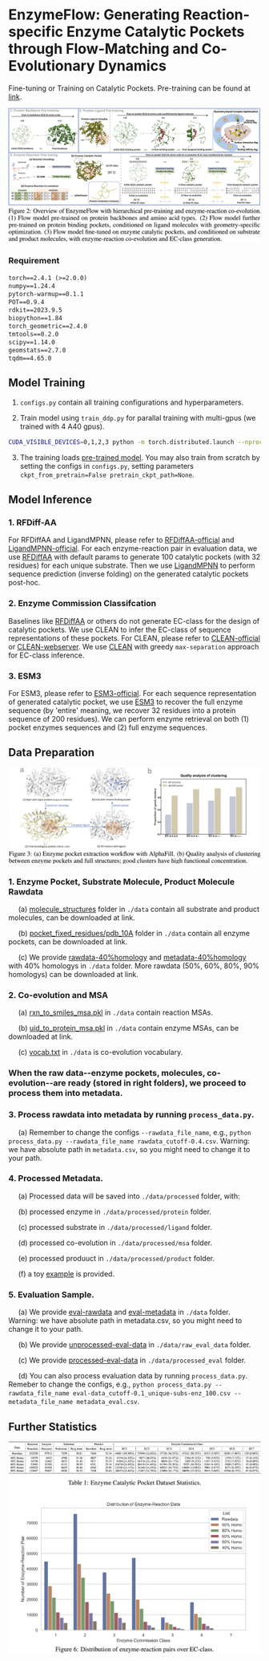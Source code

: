 # EnzymeFlow: Generating Reaction-specific Enzyme Catalytic Pockets through Flow-Matching and Co-Evolutionary Dynamics

Fine-tuning or Training on Catalytic Pockets. 
Pre-training can be found at [link](https://github.com/WillHua127/EnzymeFlow/tree/main/Pretrain). 

![enzymeflow](./image/enzymeflow.jpg)

### Requirement
```
torch==2.4.1 (>=2.0.0)
numpy==1.24.4
pytorch-warmup==0.1.1
POT==0.9.4
rdkit==2023.9.5
biopython==1.84
torch_geometric==2.4.0
tmtools==0.2.0
scipy==1.14.0
geomstats==2.7.0
tqdm==4.65.0
```

## Model Training

1. ```configs.py``` contain all training configurations and hyperparameters.

2. Train model using ```train_ddp.py``` for parallal training with multi-gpus (we trained with 4 A40 gpus).
```bash
CUDA_VISIBLE_DEVICES=0,1,2,3 python -m torch.distributed.launch --nproc_per_node=4 train_ddp.py
```

3. The training loads [pre-trained model](https://github.com/WillHua127/EnzymeFlow/tree/main/Pretrain). You may also train from scratch by setting the configs in ```configs.py```, setting parameters ```ckpt_from_pretrain=False pretrain_ckpt_path=None```.



## Model Inference

### 1. RFDiff-AA
   
For RFDiffAA and LigandMPNN, please refer to [RFDiffAA-official](https://github.com/baker-laboratory/rf_diffusion_all_atom) and [LigandMPNN-official](https://github.com/dauparas/LigandMPNN?tab=readme-ov-file). For each enzyme-reaction pair in evaluation data, we use [RFDiffAA](https://github.com/baker-laboratory/rf_diffusion_all_atom) with default params to generate 100 catalytic pockets (with 32 residues) for each unique substrate. Then we use [LigandMPNN](https://github.com/dauparas/LigandMPNN?tab=readme-ov-file) to perform sequence prediction (inverse folding) on the generated catalytic pockets post-hoc.

### 2. Enzyme Commission Classifcation

Baselines like [RFDiffAA](https://github.com/baker-laboratory/rf_diffusion_all_atom) or others do not generate EC-class for the design of catalytic pockets. We use CLEAN to infer the EC-class of sequence representations of these pockets. For CLEAN, please refer to [CLEAN-official](https://github.com/tttianhao/CLEAN) or [CLEAN-webserver](https://clean.platform.moleculemaker.org/configuration). We use [CLEAN](https://github.com/tttianhao/CLEAN) with greedy ```max-separation``` approach for EC-class inference.

### 3. ESM3

For ESM3, please refer to [ESM3-official](https://github.com/evolutionaryscale/esm). For each sequence representation of generated catalytic pocket, we use [ESM3](https://github.com/evolutionaryscale/esm) to recover the full enzyme sequence (by 'entire' meaning, we recover 32 residues into a protein sequence of 200 residues). We can perform enzyme retrieval on both (1) pocket enzymes sequences and (2) full enzyme sequences.



## Data Preparation
![pocket](./image/pocket.jpg)

### 1. Enzyme Pocket, Substrate Molecule, Product Molecule Rawdata
   
   $~~~~$ (a) [molecule_structures](https://github.com/WillHua127/EnzymeFlow/tree/main/data/molecule_structures) folder in ```./data``` contain all substrate and product molecules, can be downloaded at link.
   
   $~~~~$ (b) [pocket_fixed_residues/pdb_10A](https://github.com/WillHua127/EnzymeFlow/tree/main/data/pocket_fixed_residues/pdb_10A) folder in ```./data``` contain all enzyme pockets, can be downloaded at link.

   $~~~~$ (c) We provide [rawdata-40%homology](https://github.com/WillHua127/EnzymeFlow/blob/main/data/rawdata_cutoff-0.4.csv) and [metadata-40%homology](https://github.com/WillHua127/EnzymeFlow/blob/main/data/metadata_cutoff-0.4.csv) with 40% homologys in ```./data``` folder. More rawdata (50%, 60%, 80%, 90% homologys) can be downloaded at link.



### 2. Co-evolution and MSA
   
   $~~~~$ (a) [rxn_to_smiles_msa.pkl](https://github.com/WillHua127/EnzymeFlow/blob/main/data/rxn_to_smiles_msa.pkl) in ```./data``` contain reaction MSAs.
   
   $~~~~$ (b) [uid_to_protein_msa.pkl](link) in ```./data``` contain enzyme MSAs, can be downloaded at link.

   $~~~~$ (c) [vocab.txt](https://github.com/WillHua127/EnzymeFlow/blob/main/data/vocab.txt) in ```./data``` is co-evolution vocabulary.


### When the raw data--enzyme pockets, molecules, co-evolution--are ready (stored in right folders), we proceed to process them into metadata.

### 3. Process rawdata into metadata by running ```process_data.py```.
   
   $~~~~$ (a) Remember to change the configs ```--rawdata_file_name```, e.g., ```python process_data.py --rawdata_file_name rawdata_cutoff-0.4.csv```. Warning: we have absolute path in ```metadata.csv```, so you might need to change it to your path.

   
### 4. Processed Metadata.

   $~~~~$ (a) Processed data will be saved into ```./data/processed``` folder, with:
   
   $~~~~$ (b) processed enzyme in ```./data/processed/protein``` folder.

   $~~~~$ (c) processed substrate in ```./data/processed/ligand``` folder.

   $~~~~$ (d) processed co-evolution in ```./data/processed/msa``` folder.

   $~~~~$ (e) processed produuct in ```./data/processed/product``` folder.

   $~~~~$ (f) a toy [example](https://github.com/WillHua127/EnzymeFlow/tree/main/data/processed) is provided.


### 5. Evaluation Sample.
   
   $~~~~$ (a) We provide [eval-rawdata](https://github.com/WillHua127/EnzymeFlow/blob/main/data/eval-data_cutoff-0.1_unique-subs-enz_100.csv) and [eval-metadata](https://github.com/WillHua127/EnzymeFlow/blob/main/data/metadata_eval.csv) in ```./data``` folder. Warning: we have absolute path in metadata.csv, so you might need to change it to your path.

   $~~~~$ (b) We provide [unprocessed-eval-data](https://github.com/WillHua127/EnzymeFlow/tree/main/data/raw_eval_data) in ```./data/raw_eval_data``` folder.

   $~~~~$ (c) We provide [processed-eval-data](https://github.com/WillHua127/EnzymeFlow/tree/main/data/processed_eval) in ```./data/processed_eval``` folder.

   $~~~~$ (d) You can also process evaluation data by running ```process_data.py```. Remeber to change the configs, e.g., ```python process_data.py --rawdata_file_name eval-data_cutoff-0.1_unique-subs-enz_100.csv --metadata_file_name metadata_eval.csv```.






## Further Statistics
![distribution](./image/distribution.jpg)

